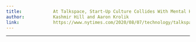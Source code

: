 ```yaml
---
title:            At Talkspace, Start-Up Culture Collides With Mental Health Concerns (2020)
author:           Kashmir Hill and Aaron Krolik
link:             https://www.nytimes.com/2020/08/07/technology/talkspace.html
---
```

---

